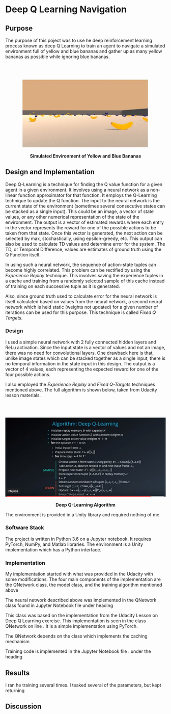 # Deep Q Learning Navigation

## Purpose

The purpose of this poject was to use he deep reinforcement learning process known as deep Q Learning to train an agent to navigate a simulated environment full of yellow and blue bananas and gather up as many yellow bananas as possible while ignoring blue bananas.

<br />
<br />
<p align="center"><img src="https://github.com/TheOnceAndFutureSmalltalker/deep_q_learning_navigation/blob/master/images/environment.JPG" width="400px" /> </p>
<p align="center"><b>Simulated Environment of Yellow and Blue Bananas </b></p>

## Design and Implementation

Deep Q-Learning is a technique for finding the Q value function for a given agent in a given environment.  It involves using a neural network as a non-linear function approximator for that function.  It employs the Q-Learning technique to update the Q function.  The input to the neural network is the current state of the environment (sometimes several consecutive states can be stacked as a single input).  This could be an image, a vector of state values, or any other numerical representation of the state of the environment.  The output is a vector of estimated rewards where each entry in the vector represents the reward for one of the possible actions to be taken from that state. Once this vector is generated, the next action can be selected by max, stochastically, using epsilon-greedy, etc.  This output can also be used to calculate TD values and determine error for the system.  The TD, or Temporal Difference, values are estimates of ground truth using the Q Function itself.

In using such a neural network, the sequence of action-state tuples can become highly correlated.  This problem can be rectified by using the *Experience Replay* technique.  This involves saving the experience tuples in a cache and training from a randomly selected sample of this cache instead of training on each successive tuple as it is generated.

Also, since ground truth used to calculate error for the neural network is itself calculated based on values from the neural network, a second neural network which is held static (weights not updated) for a given number of iterations can be used for this purpose.  This technique is called *Fixed Q Targets*.

### Design

I used a simple neural network with 2 fully connected hidden layers and ReLu activation.  Since the input state is a vector of values and not an image, there was no need for convolutional layers.  One drawback here is that, unlike image states which can be stacked together as a single input, there is no temporal information in the state input in this design. The output is a vector of 4 values, each representing the expected reward for one of the four possible actions.

I also employed the *Experience Replay* and *Fixed Q-Targets* techniques mentioned above.  The full algorithm is shown below, taken from Udacity lesson materials.

<br />
<br />
<p align="center"><img src="https://github.com/TheOnceAndFutureSmalltalker/deep_q_learning_navigation/blob/master/images/algorithm.JPG"  /> </p>
<p align="center"><b>Deep Q-Learning Algorithm </b></p>

The environment is provided in a Unity library and required nothing of me.

### Software Stack

The project is written in Python 3.6 on a Jupyter notebook.  It requires PyTorch, NumPy, and Matlab libraries.  The environment is a Unity implementation which has a Python interface.    

### Implementation

My implementation started with what was provided in the Udacity with some modifications.  The four main components of the implementation are the QNetwork class, the model class,   and the training algorithm mentioned above 


The neural network described above was implemented in the QNetwork class found in Jupyter Notebook file       under heading 

This class was based on the implementation from the Udacity Lesson on Deep Q Learning exercise.  This implementation is seen in the class QNetwork on line   .  It is a simple implementation using PyTorch.

The QNetwork depends on the class     which implements the caching mechanism


Training code is implemented in the Jupyter Notebook file      . under the heading 



## Results

I ran he training several times.  I teaked several of the parameters, but kept returning

## Discussion

